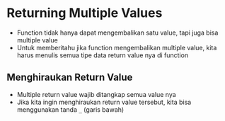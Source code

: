 # Returning Multiple Values

- Function tidak hanya dapat mengembalikan satu value, tapi juga bisa multiple value
- Untuk memberitahu jika function mengembalikan multiple value, kita harus menulis semua tipe data return value nya di function

## Menghiraukan Return Value

- Multiple return value wajib ditangkap semua value nya
- Jika kita ingin menghiraukan return value tersebut, kita bisa menggunakan tanda `_` (garis bawah)
